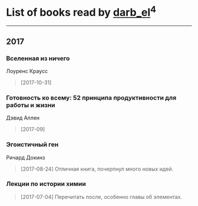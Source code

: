# List of books read by [darb_el](http://vk.com/id184135339)<sup>4</sup>
---

## 2017

### Вселенная из ничего
Лоуренс Краусс
> [2017-10-31] 


### Готовность ко всему: 52 принципа продуктивности для работы и жизни
Дэвид Аллен
> [2017-09] 


### Эгоистичный ген
Ричард Докинз
> [2017-08-24] Отличная книга, почерпнул много новых идей.


### Лекции по истории химии
> [2017-07-04] Перечитать после, особенно главы об элементах.



